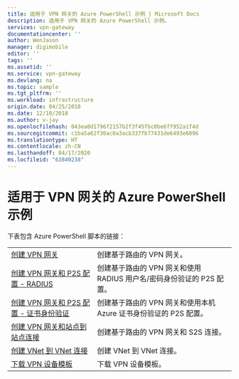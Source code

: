 ```yaml
---
title: 适用于 VPN 网关的 Azure PowerShell 示例 | Microsoft Docs
description: 适用于 VPN 网关的 Azure PowerShell 示例。
services: vpn-gateway
documentationcenter: ''
author: WenJason
manager: digimobile
editor: ''
tags: ''
ms.assetid: ''
ms.service: vpn-gateway
ms.devlang: na
ms.topic: sample
ms.tgt_pltfrm: ''
ms.workload: infrastructure
origin.date: 04/25/2018
ms.date: 12/10/2018
ms.author: v-jay
ms.openlocfilehash: 043ea0d1796f2157b2f3f45fbc0be6ff952a1f4d
ms.sourcegitcommit: c1ba5a62f30ac0a3acb337fb77431de6493e6096
ms.translationtype: HT
ms.contentlocale: zh-CN
ms.lasthandoff: 04/17/2020
ms.locfileid: "63849238"
---
```

# <a name="azure-powershell-samples-for-vpn-gateway"></a>适用于 VPN 网关的 Azure PowerShell 示例

下表包含 Azure PowerShell 脚本的链接：

| | |
|----|----|
| [创建 VPN 网关](./scripts/vpn-gateway-sample-create-vpn-gateway-powershell.md) | 创建基于路由的 VPN 网关。 |
| [创建 VPN 网关和 P2S 配置 - RADIUS](./scripts/vpn-gateway-sample-point-to-site-radius-authentication-powershell.md) | 创建基于路由的 VPN 网关和使用 RADIUS 用户名/密码身份验证的 P2S 配置。 |
| [创建 VPN 网关和 P2S 配置 - 证书身份验证](./scripts/vpn-gateway-sample-point-to-site-certificate-authentication-powershell.md) | 创建基于路由的 VPN 网关和使用本机 Azure 证书身份验证的 P2S 配置。 |
| [创建 VPN 网关和站点到站点连接](./scripts/vpn-gateway-sample-site-to-site-powershell.md) | 创建基于路由的 VPN 网关和 S2S 连接。 |
| [创建 VNet 到 VNet 连接](./scripts/vpn-gateway-sample-vnet-vnet-powershell.md) | 创建 VNet 到 VNet 连接。 |
| [下载 VPN 设备模板](./scripts/vpn-gateway-sample-site-to-site-download-devicescript-powershell.md) | 下载 VPN 设备模板。 |
